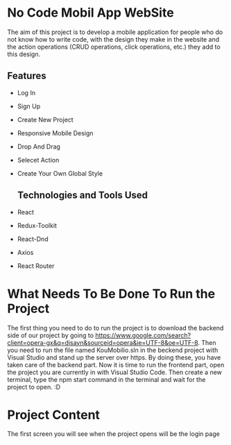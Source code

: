 # No Code Mobil App WebSite

The aim of this project is to develop a mobile application for people who do not know how to write code, with the design they make in the website and the action operations (CRUD operations, click operations, etc.) they add to this design.

## Features

- Log In 
- Sign Up
- Create New Project
- Responsive Mobile Design
- Drop And Drag
- Selecet Action
- Create Your Own Global Style

  ## Technologies and Tools Used
  
- React
- Redux-Toolkit
- React-Dnd
- Axios
- React Router
  
# What Needs To Be Done To Run the Project

The first thing you need to do to run the project is to download the backend side of our project by going to https://www.google.com/search?client=opera-gx&q=disayn&sourceid=opera&ie=UTF-8&oe=UTF-8. Then you need to run the file named KouMobilio.sln in the beckend project with Visual Studio and stand up the server over https. 
By doing these, you have taken care of the backend part. Now it is time to run the frontend part, open the project you are currently in with Visual Studio Code. Then create a new terminal, type the npm start command in the terminal and wait for the project to open. :D 
  
# Project Content

The first screen you will see when the project opens will be the login page 




